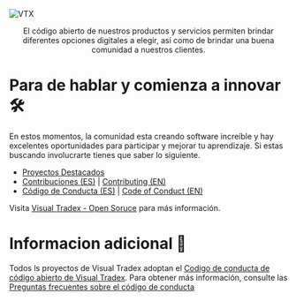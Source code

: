 <img src="https://raw.githubusercontent.com/VisualTradex/.github/main/images/VTX%20BANNER.png" alt="VTX" />
<p align="center" style=" font-weight: 400; ">El código abierto de nuestros productos y servicios permiten brindar diferentes opciones digitales a elegir, así como de brindar una buena comunidad a nuestros clientes.</p>

# Para de hablar y comienza a innovar 🛠

En estos momentos, la comunidad esta creando software increíble y hay excelentes oportunidades para participar y mejorar tu aprendizaje. Si estas buscando involucrarte tienes que saber lo siguiente.

* [Proyectos Destacados]()
* [Contribuciones (ES)](https://visual-tradex.com/opensource/contributing) | [Contributing (EN)]()
* [Código de Conducta (ES)](https://github.com/VisualTradex/.github/blob/main/CODE_OF_CONDUCT.md) | [Code of Conduct (EN)](https://github.com/VisualTradex/.github/blob/main/CODE_OF_CONDUCT_EN.md)

Visita [Visual Tradex - Open Soruce](https://visual-tradex.com/opensource) para más información.

# Informacion adicional 💭

Todos ls proyectos de Visual Tradex adoptan el [Codigo de conducta de código abierto de Visual Tradex](https://visual-tradex.com/opensource/codeofconduct). Para obtener más información, consulte las [Preguntas frecuentes sobre el código de conducta](https://visual-tradex.com/opensource/codeofconduct/faq)
